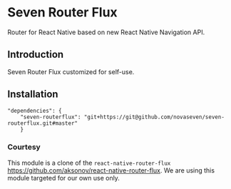 # Seven Router Flux
Router for React Native based on new React Native Navigation API. 

## Introduction

Seven Router Flux customized for self-use. 

## Installation
```
"dependencies": {
    "seven-routerflux": "git+https://git@github.com/novaseven/seven-routerflux.git#master"
    }
```

### Courtesy
This module is a clone of the `react-native-router-flux` https://github.com/aksonov/react-native-router-flux.
We are using this module targeted for our own use only.